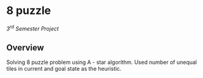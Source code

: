 # 8 puzzle
<i>3<sup>rd</sup> Semester Project</i><br>
## Overview
Solving 8 puzzle problem using A - star algorithm. Used number of unequal tiles in current and goal state as the heuristic.
